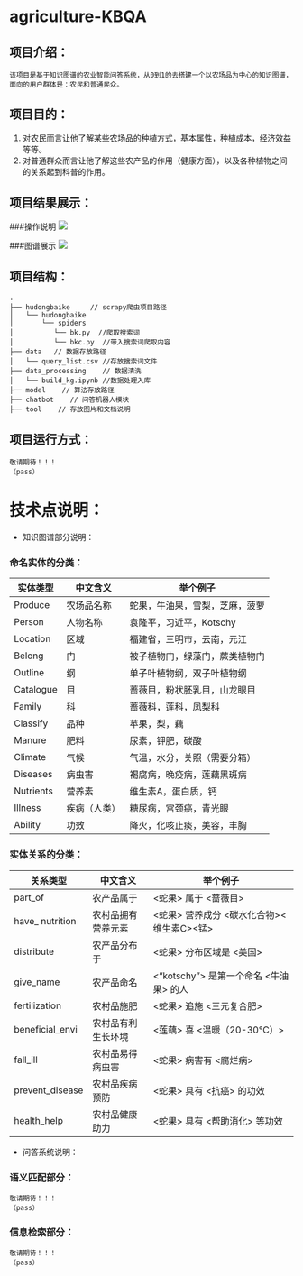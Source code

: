 # agriculture-KBQA

## 项目介绍：
    该项目是基于知识图谱的农业智能问答系统，从0到1的去搭建一个以农场品为中心的知识图谱，面向的用户群体是：农民和普通民众。

## 项目目的：    
1. 对农民而言让他了解某些农场品的种植方式，基本属性，种植成本，经济效益等等。
2. 对普通群众而言让他了解这些农产品的作用（健康方面），以及各种植物之间的关系起到科普的作用。

## 项目结果展示：

###操作说明
![](https://raw.githubusercontent.com/Crawler-y/Agriculture-KBQA/master/tool/guide.png)

###图谱展示
![](https://raw.githubusercontent.com/Crawler-y/Agriculture-KBQA/master/tool/show.png)

## 项目结构：
```
.
├── hudongbaike     // scrapy爬虫项目路径
│   └── hudongbaike
│       └── spiders
│          └── bk.py  //爬取搜索词
│          └── bkc.py  //带入搜索词爬取内容
├── data   // 数据存放路径
│   └── query_list.csv //存放搜索词文件
├── data_processing    // 数据清洗
│   └── build_kg.ipynb //数据处理入库
├── model    // 算法存放路径
├── chatbot    // 问答机器人模块
├── tool    // 存放图片和文档说明
```

## 项目运行方式：
    敬请期待！！！
    （pass）
  
# 技术点说明：

* 知识图谱部分说明：

### 命名实体的分类：
| 实体类型	    | 中文含义                                 | 举个例子                                  |
| ---------    | ---------------------------------------- | ---------------------------------------- |
| Produce      | 农场品名称                                |  蛇果，牛油果，雪梨，芝麻，菠萝             |
| Person       | 人物名称                                 | 袁隆平，习近平，Kotschy                     |
| Location     | 区域                                    | 福建省，三明市，云南，元江                   |
| Belong       | 门                                      | 被子植物门，绿藻门，蕨类植物门               |
| Outline      | 纲                                      | 单子叶植物纲，双子叶植物纲                   |
| Catalogue    | 目                                      | 蔷薇目，粉状胚乳目，山龙眼目                 |
| Family       | 科                                      | 蔷薇科，莲科，凤梨科                        |
| Classify     | 品种                                    | 苹果，梨，藕                               |
| Manure       | 肥料                                    | 尿素，钾肥，碳酸                            |
| Climate      | 气候                                    | 气温，水分，关照（需要分箱）                 |
| Diseases     | 病虫害                                  | 褐腐病，晚疫病，莲藕黑斑病                   |
| Nutrients    | 营养素                                  | 维生素A，蛋白质，钙                         |
| Illness      | 疾病（人类）                             | 糖尿病，宫颈癌，青光眼                      |
| Ability      | 功效                                    | 降火，化咳止痰，美容，丰胸                   |

### 实体关系的分类：
| 关系类型	    | 中文含义                                 | 举个例子                                  |
| ---------    | ---------------------------------------- | ---------------------------------------- |
| part_of         | 农产品属于                                | <蛇果> 属于 <蔷薇目>                      |
| have_ nutrition| 农村品拥有营养元素                       | <蛇果> 营养成分 <碳水化合物><维生素C><锰>  |
| distribute   | 农产品分布于                              | <蛇果> 分布区域是 <美国>                   |
| give_name    | 农产品命名                                | <“kotschy”> 是第一个命名 <牛油果> 的人      |
| fertilization| 农村品施肥                                | <蛇果> 追施 <三元复合肥>                   |
| beneficial_envi | 农村品有利生长环境                      | <莲藕> 喜 <温暖（20-30℃）>                |
| fall_ill     | 农村品易得病虫害                           | <蛇果> 病害有 <腐烂病>                     |
| prevent_disease   | 农村品疾病预防                        |  <蛇果> 具有 <抗癌>  的功效                |
| health_help   | 农村品健康助力                            | <蛇果>  具有 <帮助消化> 等功效              |

* 问答系统说明：

### 语义匹配部分：
    敬请期待！！！
    （pass）

### 信息检索部分：
    敬请期待！！！
    （pass）